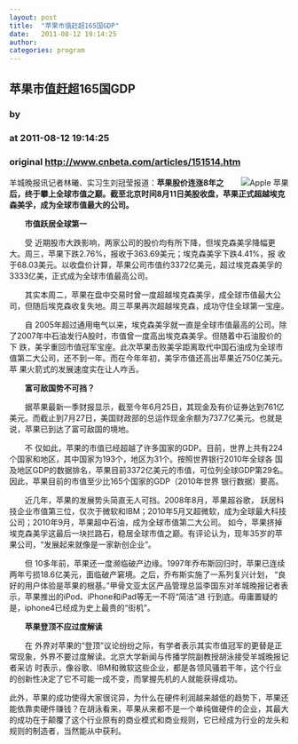 ```yaml
---
layout: post
title:  "苹果市值赶超165国GDP"
date:   2011-08-12 19:14:25
author: 
categories: program
---
```


## 苹果市值赶超165国GDP
### by 
### at 2011-08-12 19:14:25
### original <http://www.cnbeta.com/articles/151514.htm>

<div><a rel="nofollow" href="http://www.cnbeta.com/topics/9.htm"><img src="http://img.cnbeta.com/topics/apple.png" alt="Apple 苹果" name="sign" align="right"></a>
        <p>羊城晚报讯记者林曦、实习生刘冠莹报道：<span style="font-weight:bold">苹果股价连涨8年之后，终于攀上全球市值之巅。截至北京时间8月11日美股收盘，苹果正式超越埃克森美孚，成为全球市值最大的公司。</span></p>
		<p><p style="text-indent:2em"><strong>市值跃居全球第一</strong></p>
<p style="text-indent:2em">受
近期股市大跌影响，两家公司的股价均有所下降，但埃克森美孚降幅更大。周三，苹果下跌2.76%，报收于363.69美元；埃克森美孚下跌4.41%，报
收于68.03美元。以收盘价计算，苹果公司市值约3372亿美元，超过埃克森美孚的3333亿美，正式成为全球市值最高公司。</p>
<p style="text-indent:2em">其实本周二，苹果在盘中交易时曾一度超越埃克森美孚，成全球市值最大公司，但随后埃克森收复失地。周三苹果再次超越埃克森，成功守住全球第一宝座。</p>
<p style="text-indent:2em">自
2005年超过通用电气以来，埃克森美孚就一直是全球市值最高的公司。除了2007年中石油发行A股时，市值曾一度高出埃克森美孚。但随着中石油股价的下
跌，美孚重回市值冠军宝座。此次苹果击败美孚距离取代中国石油成为全球市值第二大公司，还不到一年。而在今年年初，美孚市值还高出苹果近750亿美元。苹
果火箭式的发展速度实在让人咋舌。</p>
<p style="text-indent:2em"><strong>富可敌国势不可挡？</strong></p>
<p style="text-indent:2em">据苹果最新一季财报显示，截至今年6月25日，其现金及有价证券达到761亿美元。而截止到7月27日，美国财政部的总运作现金余额为737.7亿美元。也就是说，苹果已到达了富可敌国的境地。</p>
<p style="text-indent:2em">不
仅如此，苹果的市值已经超越了许多国家的GDP。目前，世界上共有224个国家和地区，其中国家为193个，地区为31个。按照世界银行2010年全球各
国及地区GDP的数据排名，苹果目前3372亿美元的市值，可位列全球GDP第29名。因此，苹果目前的市值至少比165个国家的GDP（2010年世界
银行数据）要高。</p>
<p style="text-indent:2em">近几年，苹果的发展势头简直无人可挡。2008年8月，苹果超谷歌，
跃居科技企业市值第三位，仅次于微软和IBM；2010年5月又超微软，成为全球最大科技公司；2010年9月，苹果超中石油，成为全球市值第二大公司。
如今，苹果挤掉埃克森美孚这最后一块拦路石，稳居全球市值之巅。有评论认为，现年35岁的苹果公司，“发展起来就像是一家新创企业”。</p>
<p style="text-indent:2em">但
10多年前，苹果还一度濒临破产边缘。1997年乔布斯回归时，苹果已连续两年亏损18.6亿美元，面临破产窘境。之后，乔布斯实施了一系列复兴计划，
“良好的用户体验是苹果的根基。”甲骨文亚太区产品管理总监李国东对羊城晚报记者表示，苹果推出的iPod、iPhone和iPad等无一不将“简洁”进
行到底。毋庸置疑的是，iphone4已经成为史上最贵的“街机”。</p>
<p style="text-indent:2em"><strong>苹果登顶不应过度解读</strong></p>
<p style="text-indent:2em">在
外界对苹果的“登顶”议论纷纷之际，有学者表示其实市值冠军的更替是正常现象，外界不要过度解读。北京大学新闻与传播学院副教授胡泳接受羊城晚报记者采访
时表示，像谷歌、IBM和微软这些企业，都是各领风骚若干年，这个行业的创新性决定了它不可能一成不变，而掌握先机的人就能获得成功。</p>
此外，苹果的成功使得大家很诧异，为什么在硬件利润越来越低的趋势下，苹果还能依靠卖硬件赚钱？在胡泳看来，苹果从来都不是一个单纯做硬件的企业，其最大的成功在于颠覆了这个行业原有的商业模式和商业规则，它已经成为行业的龙头和规则的制造者，当然能从中获利。</p></div>